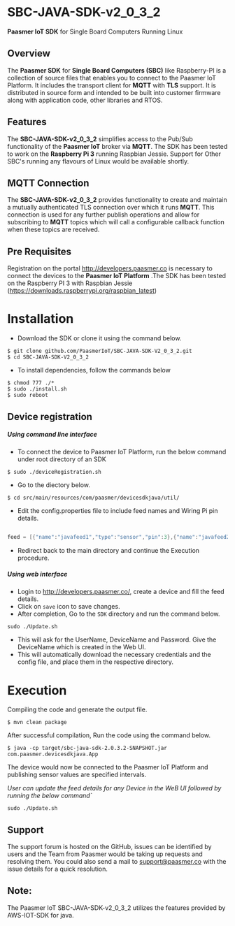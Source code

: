 # SBC-JAVA-SDK-v2_0_3_2
**Paasmer IoT SDK** for Single Board Computers Running Linux

## Overview

The **Paasmer SDK** for **Single Board Computers (SBC)** like Raspberry-PI is a collection of source files that enables you to connect to the Paasmer IoT Platform. It includes the transport client for **MQTT** with **TLS** support.  It is distributed in source form and intended to be built into customer firmware along with application code, other libraries and RTOS.

## Features

The **SBC-JAVA-SDK-v2_0_3_2** simplifies access to the Pub/Sub functionality of the **Paasmer IoT** broker via **MQTT**. The SDK has been tested to work on the **Raspberry Pi 3** running Raspbian Jessie. Support for Other SBC's running any flavours of Linux would be available shortly.

## MQTT Connection

The **SBC-JAVA-SDK-v2_0_3_2** provides functionality to create and maintain a mutually authenticated TLS connection over which it runs **MQTT**. This connection is used for any further publish operations and allow for subscribing to **MQTT** topics which will call a configurable callback function when these topics are received.

## Pre Requisites

Registration on the portal http://developers.paasmer.co is necessary to connect the devices to the **Paasmer IoT Platform** .The SDK has been tested on the Raspberry PI 3 with Raspbian Jessie (https://downloads.raspberrypi.org/raspbian_latest)

# Installation

* Download the SDK or clone it using the command below.

```
$ git clone github.com/PaasmerIoT/SBC-JAVA-SDK-V2_0_3_2.git
$ cd SBC-JAVA-SDK-V2_0_3_2
```

* To install dependencies, follow the commands below

```
$ chmod 777 ./*
$ sudo ./install.sh
$ sudo reboot
```
## Device registration

##### Using command line interface
* To connect the device to Paasmer IoT Platform, run the below command under root directory of an SDK

```
$ sudo ./deviceRegistration.sh
```


* Go to the diectory below.
```
$ cd src/main/resources/com/paasmer/devicesdkjava/util/
```

* Edit the config.properties file to include feed names and Wiring Pi pin details.
```java

feed = [{"name":"javafeed1","type":"sensor","pin":3},{"name":"javafeed2","type":"actuator","pin":5}]

```
* Redirect back to the main directory and continue the Execution procedure.
##### Using web interface
* Login to http://developers.paasmer.co/, create a device and fill the feed details.
* Click on `save` icon to save changes. 
* After completion, Go to the `SDK` directory and run the command below.

```
sudo ./Update.sh
```
* This will ask for the UserName, DeviceName and Password. Give the DeviceName which is created in the Web UI.
* This will automatically download the necessary credentials and the config file, and place them in the respective directory.

# Execution
 Compiling the code and generate the output file. 
```
$ mvn clean package
```

 After successful compilation, Run the code using the command below.
```
$ java -cp target/sbc-java-sdk-2.0.3.2-SNAPSHOT.jar com.paasmer.devicesdkjava.App
```
The device would now be connected to the Paasmer IoT Platform and publishing sensor values are specified intervals.

*User can update the feed details for any Device in the WeB UI followed by running the below command`*
```
sudo ./Update.sh
```

## Support
The support forum is hosted on the GitHub, issues can be identified by users and the Team from Paasmer would be taking up requests and resolving them. You could also send a mail to support@paasmer.co with the issue details for a quick resolution.

## Note:

The Paasmer IoT SBC-JAVA-SDK-v2_0_3_2 utilizes the features provided by AWS-IOT-SDK for java.
